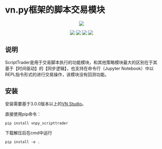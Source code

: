 # vn.py框架的脚本交易模块

<p align="center">
  <img src ="https://vnpy.oss-cn-shanghai.aliyuncs.com/vnpy-logo.png"/>
</p>

<p align="center">
    <img src ="https://img.shields.io/badge/version-1.0.0-blueviolet.svg"/>
    <img src ="https://img.shields.io/badge/platform-windows|linux|macos-yellow.svg"/>
    <img src ="https://img.shields.io/badge/python-3.7|3.8|3.9|3.10-blue.svg" />
    <img src ="https://img.shields.io/github/license/vnpy/vnpy.svg?color=orange"/>
</p>

## 说明

ScriptTrader是用于交易脚本执行的功能模块，和其他策略模块最大的区别在于其基于【时间驱动】的【同步逻辑】，也支持在命令行（Jupyter Notebook）中以REPL指令形式的进行交易操作，该模块没有回测功能。

## 安装

安装需要基于3.0.0版本以上的[VN Studio](https://www.vnpy.com)。

直接使用pip命令：

```
pip install vnpy_scripttrader
```

下载解压后在cmd中运行

```
pip install -e .
```
